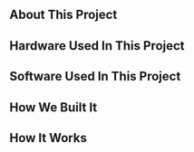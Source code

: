 ## About This Project

## Hardware Used In This Project

## Software Used In This Project



## How We Built It

## How It Works

